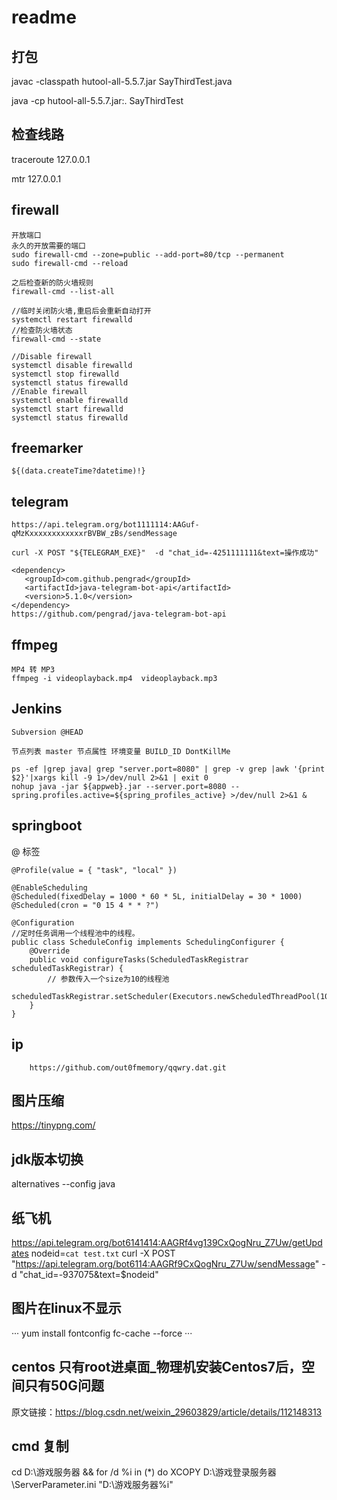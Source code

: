 # readme

## 打包

 javac -classpath hutool-all-5.5.7.jar SayThirdTest.java
 
 java -cp hutool-all-5.5.7.jar:. SayThirdTest
 
## 检查线路

traceroute      127.0.0.1

mtr  127.0.0.1


## firewall
```
开放端口
永久的开放需要的端口
sudo firewall-cmd --zone=public --add-port=80/tcp --permanent
sudo firewall-cmd --reload

之后检查新的防火墙规则
firewall-cmd --list-all

//临时关闭防火墙,重启后会重新自动打开
systemctl restart firewalld
//检查防火墙状态
firewall-cmd --state

//Disable firewall
systemctl disable firewalld
systemctl stop firewalld
systemctl status firewalld
//Enable firewall
systemctl enable firewalld
systemctl start firewalld
systemctl status firewalld
```

## freemarker

```
${(data.createTime?datetime)!}
```

## telegram
```
https://api.telegram.org/bot1111114:AAGuf-qMzKxxxxxxxxxxxxrBVBW_zBs/sendMessage

curl -X POST "${TELEGRAM_EXE}"  -d "chat_id=-4251111111&text=操作成功"

<dependency>
   <groupId>com.github.pengrad</groupId>
   <artifactId>java-telegram-bot-api</artifactId>
   <version>5.1.0</version>
</dependency>
https://github.com/pengrad/java-telegram-bot-api
```

## ffmpeg
```
MP4 转 MP3
ffmpeg -i videoplayback.mp4  videoplayback.mp3
```
## Jenkins

```
Subversion @HEAD

节点列表 master 节点属性 环境变量 BUILD_ID DontKillMe

ps -ef |grep java| grep "server.port=8080" | grep -v grep |awk '{print $2}'|xargs kill -9 1>/dev/null 2>&1 | exit 0
nohup java -jar ${appweb}.jar --server.port=8080 --spring.profiles.active=${spring_profiles_active} >/dev/null 2>&1 &

```
## springboot

@ 标签

```
@Profile(value = { "task", "local" })

@EnableScheduling
@Scheduled(fixedDelay = 1000 * 60 * 5L, initialDelay = 30 * 1000)
@Scheduled(cron = "0 15 4 * * ?")

@Configuration
//定时任务调用一个线程池中的线程。
public class ScheduleConfig implements SchedulingConfigurer {
	@Override
	public void configureTasks(ScheduledTaskRegistrar scheduledTaskRegistrar) {
		// 参数传入一个size为10的线程池
		scheduledTaskRegistrar.setScheduler(Executors.newScheduledThreadPool(10));
	}
}
```


## ip

```
	https://github.com/out0fmemory/qqwry.dat.git
```

## 图片压缩

https://tinypng.com/

## jdk版本切换

alternatives --config java

## 纸飞机

https://api.telegram.org/bot6141414:AAGRf4vg139CxQogNru_Z7Uw/getUpdates
nodeid=`cat test.txt`
curl -X POST "https://api.telegram.org/bot6114:AAGRf9CxQogNru_Z7Uw/sendMessage" -d "chat_id=-937075&text=$nodeid"

## 图片在linux不显示

···
yum install fontconfig
fc-cache --force
···

## centos 只有root进桌面_物理机安装Centos7后，空间只有50G问题

原文链接：https://blog.csdn.net/weixin_29603829/article/details/112148313

## cmd 复制

cd D:\游戏服务器 && for /d %i in (*) do XCOPY D:\游戏登录服务器\ServerParameter.ini "D:\游戏服务器\%i"

